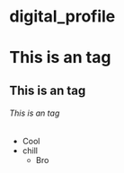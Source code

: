 # digital_profile

# This is an <Business> tag
## This is an <System> tag
###### This is an <Official> tag

* Cool
* chill
  * Bro

